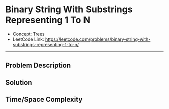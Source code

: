 # Binary String With Substrings Representing 1 To N

- Concept: Trees
- LeetCode Link: https://leetcode.com/problems/binary-string-with-substrings-representing-1-to-n/

---

## Problem Description

## Solution

## Time/Space Complexity

